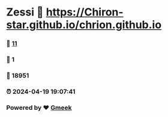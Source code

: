 # Zessi :link: https://Chiron-star.github.io/chrion.github.io 
### :page_facing_up: [11](https://Chiron-star.github.io/chrion.github.io/tag.html) 
### :speech_balloon: 1 
### :hibiscus: 18951 
### :alarm_clock: 2024-04-19 19:07:41 
### Powered by :heart: [Gmeek](https://github.com/Meekdai/Gmeek)

